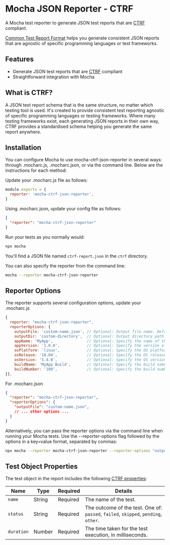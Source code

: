 # Mocha JSON Reporter - CTRF

A Mocha test reporter to generate JSON test reports that are [CTRF](https://ctrf.io) compliant.

[Common Test Report Format](https://ctrf.io) helps you generate consistent JSON reports that are agnostic of specific programming languages or test frameworks.

## Features

- Generate JSON test reports that are [CTRF](https://ctrf.io) compliant
- Straightforward integration with Mocha

## What is CTRF?

A JSON test report schema that is the same structure, no matter which testing tool is used. It's created to provide consistent test reporting agnostic of specific programming languages or testing frameworks. Where many testing frameworks exist, each generating JSON reports in their own way, CTRF provides a standardised schema helping you generate the same report anywhere.

## Installation

You can configure Mocha to use mocha-ctrf-json-reporter in several ways: through .mocharc.js, .mocharc.json, or via the command line. Below are the instructions for each method:

Update your .mocharc.js file as follows:

```javascript
module.exports = {
  reporter: 'mocha-ctrf-json-reporter',
}
```

Using .mocharc.json, update your config file as follows:

```json
{
  "reporter": "mocha-ctrf-json-reporter"
}
```

Run your tests as you normally would:

```bash
npx mocha
```

You'll find a JSON file named `ctrf-report.json` in the `ctrf` directory.

You can also specify the reporter from the command line:

```bash
mocha --reporter mocha-ctrf-json-reporter
```

## Reporter Options

The reporter supports several configuration options, update your .mocharc.js

```javascript
{
  reporter: "mocha-ctrf-json-reporter",
  reporterOptions: {
    outputFile: 'custom-name.json', // Optional: Output file name. Defaults to 'ctrf-report.json'.
    outputDir: 'custom-directory',  // Optional: Output directory path. Defaults to 'ctrf'.
    appName: 'MyApp',               // Optional: Specify the name of the application under test.
    appVersion: '1.0.0',            // Optional: Specify the version of the application under test.
    osPlatform: 'linux',            // Optional: Specify the OS platform.
    osRelease: '18.04',             // Optional: Specify the OS release version.
    osVersion: '5.4.0',             // Optional: Specify the OS version.
    buildName: 'MyApp Build',       // Optional: Specify the build name.
    buildNumber: '100',             // Optional: Specify the build number.
}},

```

For .mocharc.json

```json
{
  "reporter": "mocha-ctrf-json-reporter",
  "reporterOptions": {
    "outputFile": "custom-name.json",
    // ... other options ...
  }
}
```

Alternatively, you can pass the reporter options via the command line when running your Mocha tests. Use the --reporter-options flag followed by the options in a key=value format, separated by commas:

```bash
npx mocha --reporter mocha-ctrf-json-reporter --reporter-options "outputFile=custom-name.json,outputDir=custom-directory,appName=MyApp,appVersion=1.0.0"
```

## Test Object Properties

The test object in the report includes the following [CTRF properties](https://ctrf.io/docs/schema/test):

| Name       | Type   | Required | Details                                                                             |
| ---------- | ------ | -------- | ----------------------------------------------------------------------------------- |
| `name`     | String | Required | The name of the test.                                                               |
| `status`   | String | Required | The outcome of the test. One of: `passed`, `failed`, `skipped`, `pending`, `other`. |
| `duration` | Number | Required | The time taken for the test execution, in milliseconds.                             |
